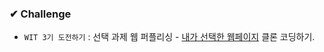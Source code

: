 ### ✔ Challenge
* ```WIT 3기 도전하기``` : 선택 과제 웹 퍼플리싱 - [내가 선택한 웹페이지](https://www.etq-amsterdam.com/) 클론 코딩하기.
